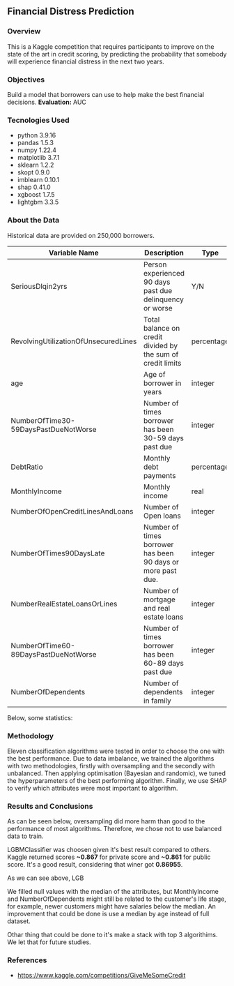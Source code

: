 ## Financial Distress Prediction
### Overview
This is a Kaggle competition that requires participants to improve on the state of the art in credit scoring, by predicting the probability that somebody will experience financial distress in the next two years.
### Objectives
Build a model that borrowers can use to help make the best financial decisions. **Evaluation:** AUC
### Tecnologies Used
* python 3.9.16
* pandas 1.5.3
* numpy 1.22.4
* matplotlib 3.7.1
* sklearn 1.2.2
* skopt 0.9.0
* imblearn 0.10.1
* shap 0.41.0
* xgboost 1.7.5
* lightgbm 3.3.5
### About the Data
Historical data are provided on 250,000 borrowers.

|Variable Name|Description|Type|
|---|---|---|
|SeriousDlqin2yrs|Person experienced 90 days past due delinquency or worse|Y/N|
|RevolvingUtilizationOfUnsecuredLines|Total balance on credit divided by the sum of credit limits|percentage|
|age|Age of borrower in years|integer|
|NumberOfTime30-59DaysPastDueNotWorse|Number of times borrower has been 30-59 days past due|integer|
|DebtRatio|Monthly debt payments|percentage|
|MonthlyIncome|Monthly income|real|
|NumberOfOpenCreditLinesAndLoans|Number of Open loans|integer|
|NumberOfTimes90DaysLate|Number of times borrower has been 90 days or more past due.|integer|
|NumberRealEstateLoansOrLines|Number of mortgage and real estate loans|integer|
|NumberOfTime60-89DaysPastDueNotWorse|Number of times borrower has been 60-89 days past due|integer|
|NumberOfDependents|Number of dependents in family|integer|


Below, some statistics:




### Methodology
Eleven classification algorithms were tested in order to choose the one with the best performance. Due to data imbalance, we trained the algorithms with two methodologies, firstly with oversampling and the secondly with unbalanced. Then applying optimisation (Bayesian and randomic), we tuned the hyperparameters of the best performing algorithm. Finally, we use SHAP to verify which attributes were most important to algorithm.
### Results and Conclusions
As can be seen below, oversampling did more harm than good to the performance of most algorithms. Therefore, we chose not to use balanced data to train.

LGBMClassifier was choosen given it's best result compared to others. Kaggle returned scores **~0.867** for private score and **~0.861** for public score. It's a good result, considering that winer got **0.86955**.

As we can see above, LGB 

We filled null values with the median of the attributes, but MonthlyIncome and NumberOfDependents might still be related to the customer's life stage, for example, newer customers might have salaries below the median. An improvement that could be done is use a median by age instead of full dataset.

Othar thing that could be done to it's make a stack with top 3 algorithims. We let that for future studies.

### References
* https://www.kaggle.com/competitions/GiveMeSomeCredit
